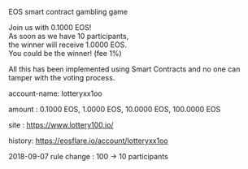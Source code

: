 EOS smart contract gambling game

Join us with 0.1000 EOS!   
As soon as we have 10 participants,  
the winner will receive 1.0000 EOS.  
You could be the winner! (fee 1%)  

All this has been implemented using Smart Contracts and no one can tamper with the voting process.

account-name: lotteryxx1oo

amount : 0.1000 EOS, 1.0000 EOS, 10.0000 EOS, 100.0000 EOS

site : https://www.lottery100.io/

history: https://eosflare.io/account/lotteryxx1oo

2018-09-07 rule change : 100 -> 10 participants
